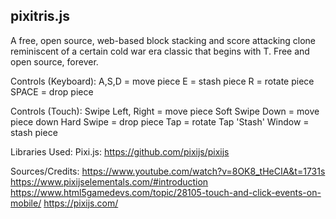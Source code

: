 ## pixitris.js

A free, open source, web-based block stacking and score attacking clone reminiscent of a certain cold war era classic that begins with T.
Free and open source, forever.

Controls (Keyboard):
A,S,D = move piece
E = stash piece
R = rotate piece
SPACE = drop piece

Controls (Touch):
Swipe Left, Right = move piece
Soft Swipe Down = move piece down
Hard Swipe = drop piece
Tap = rotate
Tap 'Stash' Window = stash piece

Libraries Used:
  Pixi.js: https://github.com/pixijs/pixijs

Sources/Credits:
  https://www.youtube.com/watch?v=8OK8_tHeCIA&t=1731s
  https://www.pixijselementals.com/#introduction
  https://www.html5gamedevs.com/topic/28105-touch-and-click-events-on-mobile/
  https://pixijs.com/

